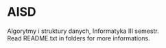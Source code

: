 # AISD
Algorytmy i struktury danych, Informatyka III semestr. <br>
Read README.txt in folders for more informations.
